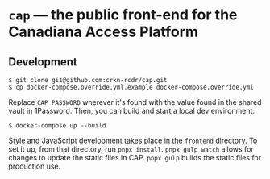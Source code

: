# `cap` &mdash; the public front-end for the Canadiana Access Platform

## Development

```
$ git clone git@github.com:crkn-rcdr/cap.git
$ cp docker-compose.override.yml.example docker-compose.override.yml
```

Replace `CAP_PASSWORD` wherever it's found with the value found in the shared vault in 1Password. Then, you can build and start a local dev environment:

```
$ docker-compose up --build
```

Style and JavaScript development takes place in the [`frontend`](frontend) directory. To set it up, from that directory, run `pnpx install`. `pnpx gulp watch` allows for changes to update the static files in CAP. `pnpx gulp` builds the static files for production use.
